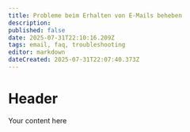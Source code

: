 ```yaml
---
title: Probleme beim Erhalten von E-Mails beheben
description: 
published: false
date: 2025-07-31T22:10:16.209Z
tags: email, faq, troubleshooting
editor: markdown
dateCreated: 2025-07-31T22:07:40.373Z
---
```


# Header
Your content here
